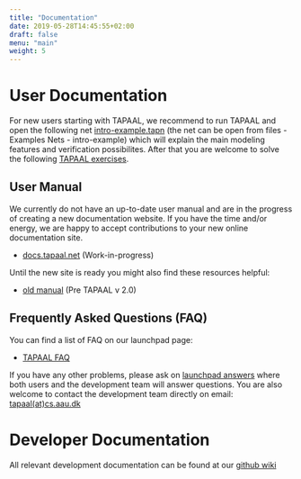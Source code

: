 ```yaml
---
title: "Documentation"
date: 2019-05-28T14:45:55+02:00
draft: false
menu: "main"
weight: 5
---
```



# User Documentation
For new users starting with TAPAAL, we recommend to run TAPAAL and open the following net [intro-example.tapn](http://download.tapaal.net/fileadmin/download/resources/intro-example.tapn) (the net can be open from files - Examples Nets - intro-example) which will explain the main modeling features and verification possibilites. After that you are welcome to solve the following [TAPAAL exercises](http://download.tapaal.net/fileadmin/download/resources/tapaal-exercises.pdf).
		
## User Manual
We currently do not have an up-to-date user manual and are in the progress of creating a new documentation website. If you have the time and/or energy, we are happy to accept contributions to your new online documentation site. 

* [docs.tapaal.net](https://docs.tapaal.net) (Work-in-progress)

Until the new site is ready you might also find these resources helpful: 

* [old manual](https://github.com/TAPAAL/tapaalusermanual/tree/master/manuscript) (Pre TAPAAL v 2.0)

## Frequently Asked Questions (FAQ)
You can find a list of FAQ on our launchpad page:

 * [TAPAAL FAQ](https://answers.launchpad.net/tapaal/+faqs)
 
If you have any other problems, please ask on [launchpad answers](https://answers.launchpad.net/tapaal) where both users and the development team will answer questions. You are also welcome to contact the development team directly on email: [tapaal(at)cs.aau.dk](mailto:tapaal@cs.aau.dk)

# Developer Documentation
All relevant development documentation can be found at our [github wiki](https://github.com/TAPAAL/TAPAAL/wiki) 
